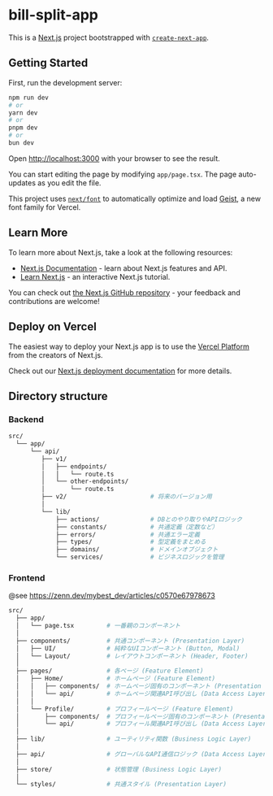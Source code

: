 # bill-split-app

This is a [Next.js](https://nextjs.org) project bootstrapped with [`create-next-app`](https://nextjs.org/docs/app/api-reference/cli/create-next-app).

## Getting Started

First, run the development server:

```bash
npm run dev
# or
yarn dev
# or
pnpm dev
# or
bun dev
```

Open [http://localhost:3000](http://localhost:3000) with your browser to see the result.

You can start editing the page by modifying `app/page.tsx`. The page auto-updates as you edit the file.

This project uses [`next/font`](https://nextjs.org/docs/app/building-your-application/optimizing/fonts) to automatically optimize and load [Geist](https://vercel.com/font), a new font family for Vercel.

## Learn More

To learn more about Next.js, take a look at the following resources:

- [Next.js Documentation](https://nextjs.org/docs) - learn about Next.js features and API.
- [Learn Next.js](https://nextjs.org/learn) - an interactive Next.js tutorial.

You can check out [the Next.js GitHub repository](https://github.com/vercel/next.js) - your feedback and contributions are welcome!

## Deploy on Vercel

The easiest way to deploy your Next.js app is to use the [Vercel Platform](https://vercel.com/new?utm_medium=default-template&filter=next.js&utm_source=create-next-app&utm_campaign=create-next-app-readme) from the creators of Next.js.

Check out our [Next.js deployment documentation](https://nextjs.org/docs/app/building-your-application/deploying) for more details.

## Directory structure

### Backend

```bash
src/
  └── app/
      └── api/
         ├── v1/
         │   ├── endpoints/
         │   │   └── route.ts
         │   └── other-endpoints/
         │       └── route.ts
         ├── v2/                       # 将来のバージョン用
         │
         └── lib/
             ├── actions/              # DBとのやり取りやAPIロジック
             ├── constants/            # 共通定義（定数など）
             ├── errors/               # 共通エラー定義
             ├── types/                # 型定義をまとめる
             ├── domains/              # ドメインオブジェクト
             └── services/             # ビジネスロジックを管理
```

### Frontend

@see https://zenn.dev/mybest_dev/articles/c0570e67978673

```bash
src/
  ├── app/
  │   └── page.tsx         # 一番親のコンポーネント
  │
  ├── components/          # 共通コンポーネント (Presentation Layer)
  │   ├── UI/              # 純粋なUIコンポーネント (Button, Modal)
  │   └── Layout/          # レイアウトコンポーネント (Header, Footer)
  │
  ├── pages/               # 各ページ (Feature Element)
  │   ├── Home/            # ホームページ (Feature Element)
  │   │   ├── components/  # ホームページ固有のコンポーネント (Presentation Layer)
  │   │   └── api/         # ホームページ関連API呼び出し (Data Access Layer)
  │   │
  │   └── Profile/         # プロフィールページ (Feature Element)
  │       ├── components/  # プロフィールページ固有のコンポーネント (Presentation Layer)
  │       └── api/         # プロフィール関連API呼び出し (Data Access Layer)
  │
  ├── lib/                 # ユーティリティ関数 (Business Logic Layer)
  │
  ├── api/                 # グローバルなAPI通信ロジック (Data Access Layer)
  │
  ├── store/               # 状態管理 (Business Logic Layer)
  │
  └── styles/              # 共通スタイル (Presentation Layer)
```
